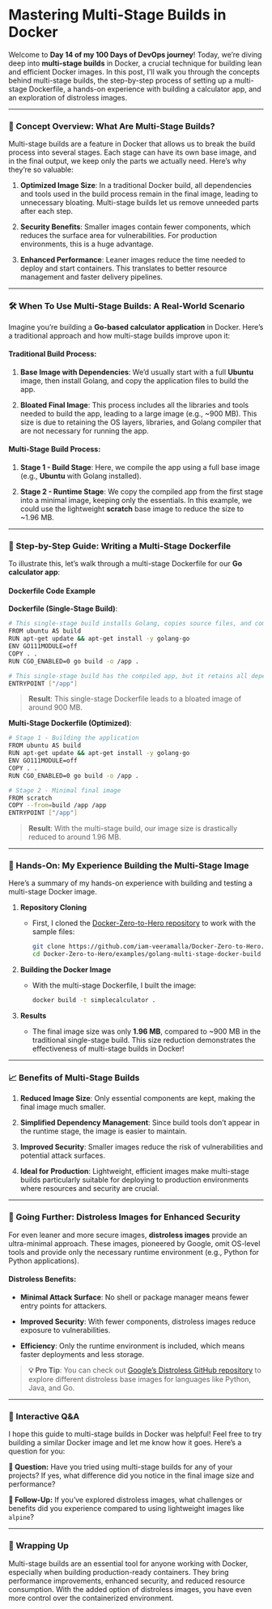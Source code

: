 #  Mastering Multi-Stage Builds in Docker




Welcome to **Day 14 of my 100 Days of DevOps journey**! Today, we’re diving deep into **multi-stage builds** in Docker, a crucial technique for building lean and efficient Docker images. In this post, I'll walk you through the concepts behind multi-stage builds, the step-by-step process of setting up a multi-stage Dockerfile, a hands-on experience with building a calculator app, and an exploration of distroless images.

----------

### 🌟 Concept Overview: What Are Multi-Stage Builds?

Multi-stage builds are a feature in Docker that allows us to break the build process into several stages. Each stage can have its own base image, and in the final output, we keep only the parts we actually need. Here’s why they’re so valuable:

1.  **Optimized Image Size**: In a traditional Docker build, all dependencies and tools used in the build process remain in the final image, leading to unnecessary bloating. Multi-stage builds let us remove unneeded parts after each step.
    
2.  **Security Benefits**: Smaller images contain fewer components, which reduces the surface area for vulnerabilities. For production environments, this is a huge advantage.
    
3.  **Enhanced Performance**: Leaner images reduce the time needed to deploy and start containers. This translates to better resource management and faster delivery pipelines.
    

----------

### 🛠️ When To Use Multi-Stage Builds: A Real-World Scenario

Imagine you’re building a **Go-based calculator application** in Docker. Here’s a traditional approach and how multi-stage builds improve upon it:

#### Traditional Build Process:

1.  **Base Image with Dependencies**: We’d usually start with a full **Ubuntu** image, then install Golang, and copy the application files to build the app.
    
2.  **Bloated Final Image**: This process includes all the libraries and tools needed to build the app, leading to a large image (e.g., ~900 MB). This size is due to retaining the OS layers, libraries, and Golang compiler that are not necessary for running the app.
    

#### Multi-Stage Build Process:

1.  **Stage 1 - Build Stage**: Here, we compile the app using a full base image (e.g., **Ubuntu** with Golang installed).
    
2.  **Stage 2 - Runtime Stage**: We copy the compiled app from the first stage into a minimal image, keeping only the essentials. In this example, we could use the lightweight **scratch** base image to reduce the size to ~1.96 MB.
    

----------

### 📝 Step-by-Step Guide: Writing a Multi-Stage Dockerfile

To illustrate this, let’s walk through a multi-stage Dockerfile for our **Go calculator app**:

#### Dockerfile Code Example

**Dockerfile (Single-Stage Build)**:

```bash
# This single-stage build installs Golang, copies source files, and compiles the app
FROM ubuntu AS build
RUN apt-get update && apt-get install -y golang-go
ENV GO111MODULE=off
COPY . .
RUN CGO_ENABLED=0 go build -o /app .

# This single-stage build has the compiled app, but it retains all dependencies, resulting in a larger image
ENTRYPOINT ["/app"]
```

> **Result**: This single-stage Dockerfile leads to a bloated image of around 900 MB.

**Multi-Stage Dockerfile (Optimized)**:

```bash
# Stage 1 - Building the application
FROM ubuntu AS build
RUN apt-get update && apt-get install -y golang-go
ENV GO111MODULE=off
COPY . .
RUN CGO_ENABLED=0 go build -o /app .

# Stage 2 - Minimal final image
FROM scratch
COPY --from=build /app /app
ENTRYPOINT ["/app"]
```

> **Result**: With the multi-stage build, our image size is drastically reduced to around 1.96 MB.

----------

### 🧪 Hands-On: My Experience Building the Multi-Stage Image

Here’s a summary of my hands-on experience with building and testing a multi-stage Docker image.

1.  **Repository Cloning**
    
    -   First, I cloned the [Docker-Zero-to-Hero repository](https://github.com/iam-veeramalla/Docker-Zero-to-Hero.git) to work with the sample files:
        
        ```bash
        git clone https://github.com/iam-veeramalla/Docker-Zero-to-Hero.git
        cd Docker-Zero-to-Hero/examples/golang-multi-stage-docker-build
        ```
        
2.  **Building the Docker Image**
    
    -   With the multi-stage Dockerfile, I built the image:
        
        ```bash
        docker build -t simplecalculator .
        ```
        
3.  **Results**
    
    -   The final image size was only **1.96 MB**, compared to ~900 MB in the traditional single-stage build. This size reduction demonstrates the effectiveness of multi-stage builds in Docker!
        

----------

### 📈 Benefits of Multi-Stage Builds

1.  **Reduced Image Size**: Only essential components are kept, making the final image much smaller.
    
2.  **Simplified Dependency Management**: Since build tools don’t appear in the runtime stage, the image is easier to maintain.
    
3.  **Improved Security**: Smaller images reduce the risk of vulnerabilities and potential attack surfaces.
    
4.  **Ideal for Production**: Lightweight, efficient images make multi-stage builds particularly suitable for deploying to production environments where resources and security are crucial.
    

----------

### 🚀 Going Further: Distroless Images for Enhanced Security

For even leaner and more secure images, **distroless images** provide an ultra-minimal approach. These images, pioneered by Google, omit OS-level tools and provide only the necessary runtime environment (e.g., Python for Python applications).

#### Distroless Benefits:

-   **Minimal Attack Surface**: No shell or package manager means fewer entry points for attackers.
    
-   **Improved Security**: With fewer components, distroless images reduce exposure to vulnerabilities.
    
-   **Efficiency**: Only the runtime environment is included, which means faster deployments and less storage.
    

> **💡 Pro Tip**: You can check out [Google’s Distroless GitHub repository](https://github.com/GoogleContainerTools/distroless) to explore different distroless base images for languages like Python, Java, and Go.

----------

### 💬 Interactive Q&A

I hope this guide to multi-stage builds in Docker was helpful! Feel free to try building a similar Docker image and let me know how it goes. Here’s a question for you:

**🔹 Question:** Have you tried using multi-stage builds for any of your projects? If yes, what difference did you notice in the final image size and performance?

**🔹 Follow-Up:** If you’ve explored distroless images, what challenges or benefits did you experience compared to using lightweight images like `alpine`?

----------

### 📢 Wrapping Up

Multi-stage builds are an essential tool for anyone working with Docker, especially when building production-ready containers. They bring performance improvements, enhanced security, and reduced resource consumption. With the added option of distroless images, you have even more control over the containerized environment.
